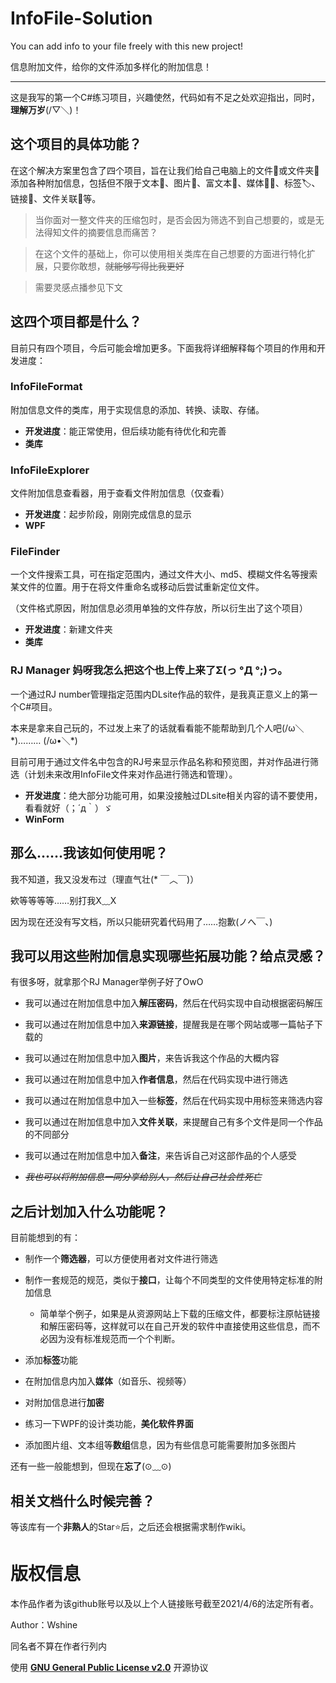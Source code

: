 # InfoFile-Solution
You can add info to your file freely with this new project!

信息附加文件，给你的文件添加多样化的附加信息！

***

这是我写的第一个C#练习项目，兴趣使然，代码如有不足之处欢迎指出，同时，**理解万岁**(/▽＼)！

## 这个项目的具体功能？
在这个解决方案里包含了四个项目，旨在让我们给自己电脑上的文件📄或文件夹📂添加各种附加信息，包括但不限于文本📃、图片🎨、富文本🎫、媒体🎵🎦、标签🏷、链接🔗、文件关联📑等。

>当你面对一整文件夹的压缩包时，是否会因为筛选不到自己想要的，或是无法得知文件的摘要信息而痛苦？

>在这个文件的基础上，你可以使用相关类库在自己想要的方面进行特化扩展，只要你敢想，~~就能够写得比我更好~~

>需要灵感点播参见下文


## 这四个项目都是什么？
目前只有四个项目，今后可能会增加更多。下面我将详细解释每个项目的作用和开发进度：

### **InfoFileFormat** 
附加信息文件的类库，用于实现信息的添加、转换、读取、存储。
  - **开发进度**：能正常使用，但后续功能有待优化和完善
  - **类库**

### **InfoFileExplorer** 
文件附加信息查看器，用于查看文件附加信息（仅查看）
  - **开发进度**：起步阶段，刚刚完成信息的显示
  - **WPF**

### **FileFinder** 
一个文件搜索工具，可在指定范围内，通过文件大小、md5、模糊文件名等搜索某文件的位置。用于在将文件重命名或移动后尝试重新定位文件。

（文件格式原因，附加信息必须用单独的文件存放，所以衍生出了这个项目）
  - **开发进度**：新建文件夹
  - **类库**

### **RJ Manager** 妈呀我怎么把这个也上传上来了Σ(っ °Д °;)っ。
一个通过RJ number管理指定范围内DLsite作品的软件，是我真正意义上的第一个C#项目。

本来是拿来自己玩的，不过发上来了的话就看看能不能帮助到几个人吧(/ω＼\*)……… (/ω•＼\*)

目前可用于通过文件名中包含的RJ号来显示作品名称和预览图，并对作品进行筛选（计划未来改用InfoFile文件来对作品进行筛选和管理）。

  - **开发进度**：绝大部分功能可用，如果没接触过DLsite相关内容的请不要使用，看看就好（；´д｀）ゞ
  - **WinForm**


## 那么……我该如何使用呢？
我不知道，我又没发布过（理直气壮(* ￣︿￣)）

欸等等等等……别打我X﹏X

因为现在还没有写文档，所以只能研究着代码用了……抱歉(ノへ￣、)


## 我可以用这些附加信息实现哪些拓展功能？给点灵感？
有很多呀，就拿那个RJ Manager举例子好了OwO
- 我可以通过在附加信息中加入**解压密码**，然后在代码实现中自动根据密码解压

- 我可以通过在附加信息中加入**来源链接**，提醒我是在哪个网站或哪一篇帖子下载的

- 我可以通过在附加信息中加入**图片**，来告诉我这个作品的大概内容

- 我可以通过在附加信息中加入**作者信息**，然后在代码实现中进行筛选

- 我可以通过在附加信息中加入一些**标签**，然后在代码实现中用标签来筛选内容

- 我可以通过在附加信息中加入**文件关联**，来提醒自己有多个文件是同一个作品的不同部分

- 我可以通过在附加信息中加入**备注**，来告诉自己对这部作品的个人感受

- *~~我也可以将附加信息一同分享给别人，然后让自己社会性死亡~~*


## 之后计划加入什么功能呢？
目前能想到的有：
- 制作一个**筛选器**，可以方便使用者对文件进行筛选

- 制作一套规范的规范，类似于**接口**，让每个不同类型的文件使用特定标准的附加信息
  - 简单举个例子，如果是从资源网站上下载的压缩文件，都要标注原帖链接和解压密码等，这样就可以在自己开发的软件中直接使用这些信息，而不必因为没有标准规范而一个个判断。

- 添加**标签**功能

- 在附加信息内加入**媒体**（如音乐、视频等）

- 对附加信息进行**加密**

- 练习一下WPF的设计类功能，**美化软件界面**

- 添加图片组、文本组等**数组**信息，因为有些信息可能需要附加多张图片

还有一些一般能想到，但现在**忘了**(⊙﹏⊙)


## 相关文档什么时候完善？

等该库有一个**非熟人**的Star⭐后，之后还会根据需求制作wiki。<br>


# 版权信息
本作品作者为该github账号以及以上个人链接账号截至2021/4/6的法定所有者。

Author：Wshine

同名者不算在作者行列内


使用 [**GNU General Public License v2.0**](http://www.gnu.org/licenses/old-licenses/gpl-2.0.html) 开源协议
